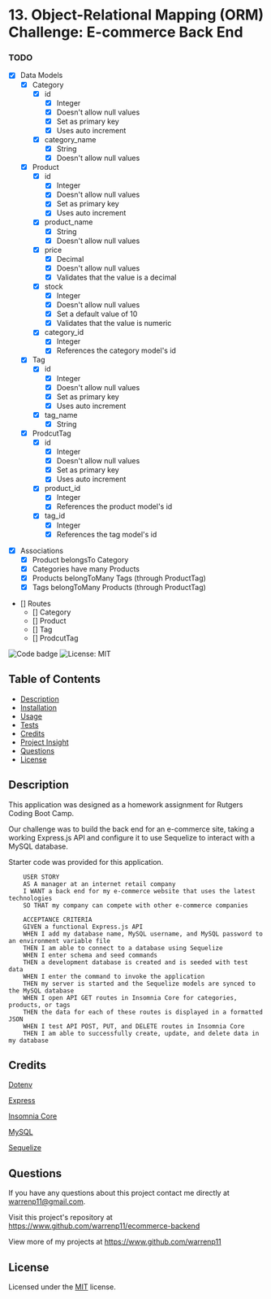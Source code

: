 # 13. Object-Relational Mapping (ORM) Challenge: E-commerce Back End

### TODO

* [x] Data Models
    * [x] Category
        * [x] id
            * [x] Integer
            * [x] Doesn't allow null values
            * [x] Set as primary key
            * [x] Uses auto increment
        * [x] category_name
            * [x] String
            * [x] Doesn't allow null values
    * [x] Product
        * [x] id
            * [x] Integer
            * [x] Doesn't allow null values
            * [x] Set as primary key
            * [x] Uses auto increment
        * [x] product_name
            * [x] String
            * [x] Doesn't allow null values
        * [x] price
            * [x] Decimal
            * [x] Doesn't allow null values
            * [x] Validates that the value is a decimal
        * [x] stock
            * [x] Integer
            * [x] Doesn't allow null values
            * [x] Set a default value of 10
            * [x] Validates that the value is numeric
        * [x] category_id
            * [x] Integer
            * [x] References the category model's id
    * [x] Tag
        * [x] id
            * [x] Integer
            * [x] Doesn't allow null values
            * [x] Set as primary key
            * [x] Uses auto increment
        * [x] tag_name
            * [x] String
    * [x] ProdcutTag
        * [x] id
            * [x] Integer
            * [x] Doesn't allow null values
            * [x] Set as primary key
            * [x] Uses auto increment
        * [x] product_id
            * [x] Integer
            * [x] References the product model's id
        * [x] tag_id
            * [x] Integer
            * [x] References the tag model's id

<!--
// Product belongs to Category, as a category can have multiple products but a product can only belong to one category.
// Category has many Product models.
// Product belongs to many Tag models. Using the ProductTag through model, allow products to have multiple tags and tags to have many products.
// Tag belongs to many Product models.
-->

* [x] Associations
    * [x] Product belongsTo Category
    * [x] Categories have many Products
    * [x] Products belongToMany Tags (through ProductTag)
    * [x] Tags belongToMany Products (through ProductTag)

* [] Routes
    * [] Category
    * [] Product
    * [] Tag
    * [] ProdcutTag



















![Code badge](https://img.shields.io/github/languages/top/warrenp11/ecommerce-backend) 
![License: MIT](https://img.shields.io/badge/License-MIT-yellow.svg)

## Table of Contents
* [Description](#description)
* [Installation](#installation)
* [Usage](#usage)
* [Tests](#tests)
* [Credits](#credits)
* [Project Insight](#project-insight)
* [Questions](#questions)
* [License](#license)

## Description
This application was designed as a homework assignment for Rutgers Coding Boot Camp.

Our challenge was to build the back end for an e-commerce site, taking a working Express.js API and configure it to use Sequelize to interact with a MySQL database.

Starter code was provided for this application.

        USER STORY
        AS A manager at an internet retail company
        I WANT a back end for my e-commerce website that uses the latest technologies
        SO THAT my company can compete with other e-commerce companies

        ACCEPTANCE CRITERIA
        GIVEN a functional Express.js API
        WHEN I add my database name, MySQL username, and MySQL password to an environment variable file
        THEN I am able to connect to a database using Sequelize
        WHEN I enter schema and seed commands
        THEN a development database is created and is seeded with test data
        WHEN I enter the command to invoke the application
        THEN my server is started and the Sequelize models are synced to the MySQL database
        WHEN I open API GET routes in Insomnia Core for categories, products, or tags
        THEN the data for each of these routes is displayed in a formatted JSON
        WHEN I test API POST, PUT, and DELETE routes in Insomnia Core
        THEN I am able to successfully create, update, and delete data in my database

## Credits
[Dotenv](https://www.npmjs.com/package/dotenv)

[Express](https://www.npmjs.com/package/express)

[Insomnia Core](https://insomnia.rest/)

[MySQL](https://www.npmjs.com/package/mysql2)

[Sequelize](https://www.npmjs.com/package/sequelize)


## Questions
If you have any questions about this project contact me directly at warrenp11@gmail.com. 
  
Visit this project's repository at https://www.github.com/warrenp11/ecommerce-backend

View more of my projects at https://www.github.com/warrenp11


## License
Licensed under the [MIT](./LICENSE.txt/) license.